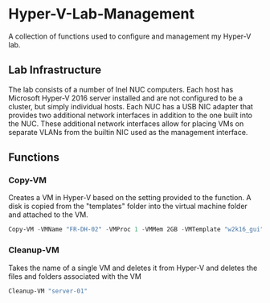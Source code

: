 # Hyper-V-Lab-Management
A collection of functions used to configure and management my Hyper-V lab.

## Lab Infrastructure
The lab consists of a number of Inel NUC computers. Each host has Microsoft Hyper-V 2016 server installed and are not configured to be a cluster, but simply individual hosts. Each NUC has a USB NIC adapter that provides two additional network interfaces in addition to the one built into the NUC. These additional network interfaces allow for placing VMs on separate VLANs from the builtin NIC used as the management interface. 

## Functions
### Copy-VM
Creates a VM in Hyper-V based on the setting provided to the function. A disk is copied from the "templates" folder into the virtual machine folder and attached to the VM. 
~~~Powershell
Copy-VM -VMName "FR-DH-02" -VMProc 1 -VMMem 2GB -VMTemplate "w2k16_gui" -VMNet "VLAN200" -VMStart $true
~~~

### Cleanup-VM
Takes the name of a single VM and deletes it from Hyper-V and deletes the files and folders associated with the VM
~~~PowerShell
Cleanup-VM "server-01"
~~~

